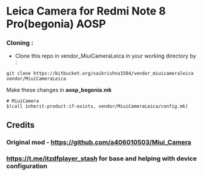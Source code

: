 # Leica Camera for Redmi Note 8 Pro(begonia) AOSP
### Cloning :
- Clone this repo in vendor_MiuiCameraLeica in your working directory by :
```
git clone https://bitbucket.org/saikrishna1504/vendor_miuicameraleica vendor/MiuiCameraLeica
```
Make these changes in **aosp_begonia.mk**
```
# MiuiCamera
$(call inherit-product-if-exists, vendor/MiuiCameraLeica/config.mk)
```
## Credits
### Original mod - https://github.com/a406010503/Miui_Camera
### https://t.me/itzdfplayer_stash for base and helping with device configuration 
